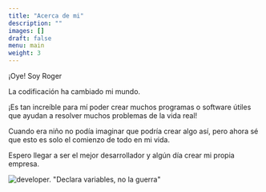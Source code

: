 ```yaml
---
title: "Acerca de mi"
description: ""
images: []
draft: false
menu: main
weight: 3
---
```


¡Oye! Soy Roger

La codificación ha cambiado mi mundo.

¡Es tan increíble para mí poder crear muchos programas o software útiles que ayudan a resolver muchos problemas de la vida real!

Cuando era niño no podía imaginar que podría crear algo así, pero ahora sé que esto es solo el comienzo de todo en
mi vida.

Espero llegar a ser el mejor desarrollador y algún día crear mi propia empresa.
           
![developer.](/images/developer.jpg)
"Declara variables, no la guerra"

        

     
 